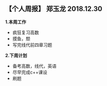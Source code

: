 ## 【个人周报】 郑玉龙 2018.12.30
**1.本周工作**
- 疯狂复习高数
- 摸鱼，颓
- 写完线代前四章习题

**2.下周计划**
* 备考高数，线代，英语
* 尽早完成c++课设
* 刷题

